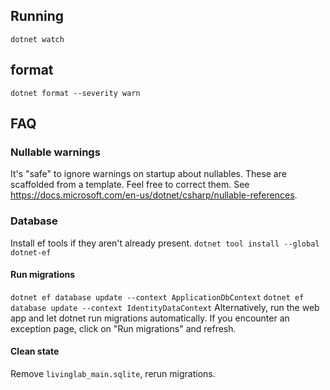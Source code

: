 ## Running
`dotnet watch`

## format
`dotnet format --severity warn`

## FAQ
### Nullable warnings
It's "safe" to ignore warnings on startup about nullables. These are scaffolded from a template. Feel free to correct them. See https://docs.microsoft.com/en-us/dotnet/csharp/nullable-references.

### Database
Install ef tools if they aren't already present.
`dotnet tool install --global dotnet-ef`

#### Run migrations
`dotnet ef database update --context ApplicationDbContext`
`dotnet ef database update --context IdentityDataContext`
Alternatively, run the web app and let dotnet run migrations automatically. If you encounter an exception page, click on "Run migrations" and refresh.

#### Clean state
Remove `livinglab_main.sqlite`, rerun migrations.
